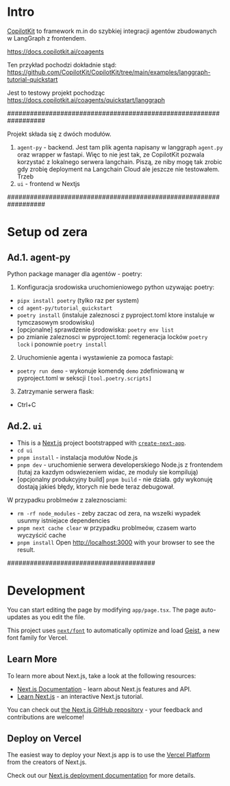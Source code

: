 # Intro

[CopilotKit](https://docs.copilotkit.ai/) to framework m.in do szybkiej integracji agentów zbudowanych w LangGraph z frontendem.

https://docs.copilotkit.ai/coagents

Ten przykład pochodzi dokładnie stąd: https://github.com/CopilotKit/CopilotKit/tree/main/examples/langgraph-tutorial-quickstart

Jest to testowy projekt pochodząc 
https://docs.copilotkit.ai/coagents/quickstart/langgraph

##################################################################

Projekt składa się z dwóch modułów.  
1. `agent-py` - backend. Jest tam plik agenta napisany w langgraph `agent.py` oraz wrapper w fastapi. Więc to nie jest tak, ze CopilotKit pozwala korzystać z lokalnego serwera langchain. Piszą, ze niby mogę tak zrobic gdy zrobię deployment na Langchain Cloud ale jeszcze nie testowałem. Trzeb
2. `ui` - frontend w Nextjs

##################################################################
# Setup od zera

## Ad.1. agent-py

Python package manager dla agentów - poetry:  
1. Konfiguracja srodowiska uruchomieniowego python uzywając poetry:
- `pipx install poetry` (tylko raz per system)
- `cd agent-py/tutorial_quickstart`
- `poetry install` (instaluje zaleznosci z pyproject.toml ktore instaluje w tymczasowym srodowisku)
- [opcjonalne] sprawdzenie środowiska: `poetry env list`
- po zmianie zaleznosci w pyproject.toml: regeneracja locków `poetry lock` i ponownie `poetry install`

2. Uruchomienie agenta i wystawienie za pomoca fastapi:
- `poetry run demo` - wykonuje komendę `demo` zdefiniowaną w pyproject.toml w sekscji `[tool.poetry.scripts]`

3. Zatrzymanie serwera flask:
- Ctrl+C

## Ad.2. `ui`

- This is a [Next.js](https://nextjs.org) project bootstrapped with [`create-next-app`](https://nextjs.org/docs/app/api-reference/cli/create-next-app).
- `cd ui`
- `pnpm install` - instalacja modułów Node.js
- `pnpm dev` - uruchomienie serwera developerskiego Node.js z frontendem (tutaj za kazdym odswiezeniem widac, ze moduly sie kompilują)
- [opcjonalny produkcyjny build] `pnpm build` - nie działa. gdy wykonuję dostają jakieś błędy, ktorych nie bede teraz debugował.

W przypadku problmeów z zaleznosciami:

- `rm -rf node_modules` - zeby zaczac od zera, na wszelki wypadek usunmy istniejace dependencies
- `pnpm next cache clear` w przypadku problmeów, czasem warto wyczyścić cache
- `pnpm install`
Open [http://localhost:3000](http://localhost:3000) with your browser to see the result.

#######################################

# Development

You can start editing the page by modifying `app/page.tsx`. The page auto-updates as you edit the file.

This project uses [`next/font`](https://nextjs.org/docs/app/building-your-application/optimizing/fonts) to automatically optimize and load [Geist](https://vercel.com/font), a new font family for Vercel.

## Learn More

To learn more about Next.js, take a look at the following resources:

- [Next.js Documentation](https://nextjs.org/docs) - learn about Next.js features and API.
- [Learn Next.js](https://nextjs.org/learn) - an interactive Next.js tutorial.

You can check out [the Next.js GitHub repository](https://github.com/vercel/next.js) - your feedback and contributions are welcome!

## Deploy on Vercel

The easiest way to deploy your Next.js app is to use the [Vercel Platform](https://vercel.com/new?utm_medium=default-template&filter=next.js&utm_source=create-next-app&utm_campaign=create-next-app-readme) from the creators of Next.js.

Check out our [Next.js deployment documentation](https://nextjs.org/docs/app/building-your-application/deploying) for more details.
